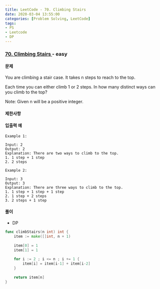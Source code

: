 ```yaml
---
title: LeetCode - 70. Climbing Stairs
date: 2020-03-04 13:55:00
categories: [Problem Solving, LeetCode]
tags:
- PS
- Leetcode
- DP
---
```


### [ 70. Climbing Stairs ](https://leetcode.com/problems/climbing-stairs/) - easy

#### 문제

You are climbing a stair case. It takes n steps to reach to the top.

Each time you can either climb 1 or 2 steps. In how many distinct ways can you climb to the top?

Note: Given n will be a positive integer.

#### 제한사항

#### 입출력 예

```
Example 1:

Input: 2
Output: 2
Explanation: There are two ways to climb to the top.
1. 1 step + 1 step
2. 2 steps
```

```
Example 2:

Input: 3
Output: 3
Explanation: There are three ways to climb to the top.
1. 1 step + 1 step + 1 step
2. 1 step + 2 steps
3. 2 steps + 1 step
```

#### 풀이
  - DP

```go
func climbStairs(n int) int {
    item := make([]int, n + 1)
    
    item[0] = 1
    item[1] = 1
    
    for i := 2 ; i <= n ; i += 1 {
        item[i] = item[i-1] + item[i-2]
    }
    
    return item[n]
}
```
